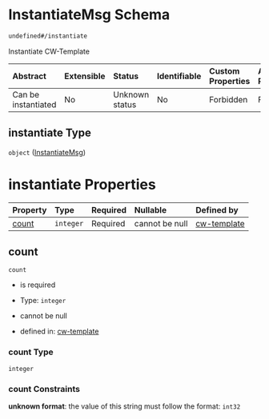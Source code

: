 # InstantiateMsg Schema

```txt
undefined#/instantiate
```

Instantiate CW-Template

| Abstract            | Extensible | Status         | Identifiable | Custom Properties | Additional Properties | Access Restrictions | Defined In                                                           |
| :------------------ | :--------- | :------------- | :----------- | :---------------- | :-------------------- | :------------------ | :------------------------------------------------------------------- |
| Can be instantiated | No         | Unknown status | No           | Forbidden         | Forbidden             | none                | [cw-template.json\*](schema/cw-template.json "open original schema") |

## instantiate Type

`object` ([InstantiateMsg](cw-template-instantiatemsg.md))

# instantiate Properties

| Property        | Type      | Required | Nullable       | Defined by                                                                                              |
| :-------------- | :-------- | :------- | :------------- | :------------------------------------------------------------------------------------------------------ |
| [count](#count) | `integer` | Required | cannot be null | [cw-template](cw-template-instantiatemsg-properties-count.md "undefined#/instantiate/properties/count") |

## count



`count`

*   is required

*   Type: `integer`

*   cannot be null

*   defined in: [cw-template](cw-template-instantiatemsg-properties-count.md "undefined#/instantiate/properties/count")

### count Type

`integer`

### count Constraints

**unknown format**: the value of this string must follow the format: `int32`
